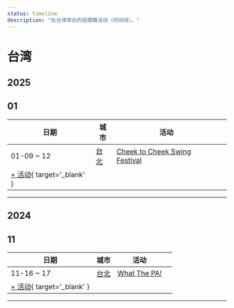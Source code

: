 ```yaml
---
status: timeline
description: "在台湾举办的摇摆舞活动（时间线）。"
---
```


# 台湾

## 2025

## 01

| 日期 | 城市 | 活动 | |
| --- | --- | --- | --- |
| 01-09 ~ 12 | [台北](by_city.md#taipei) | [Cheek to Cheek Swing Festival](cheek-to-cheek-swing-festival-2025.md) |  |
| [+ 活动](https://github.com/swingdance/events/issues/new?assignees=&labels=add+event&projects=&template=02-add_entity.yml&title=%5B2025%2Ftw%5D%20%3CName%3E&region=tw&province=&city=&org_id=&date_starts=2025-01-&date_ends=2025-01-){ target='_blank' }

---

## 2024

## 11

| 日期 | 城市 | 活动 | |
| --- | --- | --- | --- |
| 11-16 ~ 17 | [台北](by_city.md#taipei) | [What The PA!](what-the-pa-2024.md) |  |
| [+ 活动](https://github.com/swingdance/events/issues/new?assignees=&labels=add+event&projects=&template=02-add_entity.yml&title=%5B2024%2Ftw%5D%20%3CName%3E&region=tw&province=&city=&org_id=&date_starts=2024-11-&date_ends=2024-11-){ target='_blank' }

---


